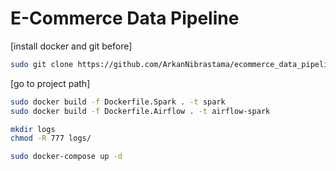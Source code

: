# E-Commerce Data Pipeline

[install docker and git before]

```bash
sudo git clone https://github.com/ArkanNibrastama/ecommerce_data_pipeline.git
```

[go to project path]

```bash
sudo docker build -f Dockerfile.Spark . -t spark
sudo docker build -f Dockerfile.Airflow . -t airflow-spark
```

```bash
mkdir logs
chmod -R 777 logs/
```

```bash
sudo docker-compose up -d
```